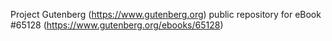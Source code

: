 Project Gutenberg (https://www.gutenberg.org) public repository for
eBook #65128 (https://www.gutenberg.org/ebooks/65128)
